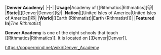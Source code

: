 |**Denver Academy**|
|-|-|
|**Usage**|Academy of [[Rithmatics\|Rithmatics]]🐱︎|
|**State**|[[Denver\|Denver]]🐱︎|
|**Nation**|[[United Isles of America\|United Isles of America]]🐱︎|
|**World**|[[Earth (Rithmatist)\|Earth (Rithmatist)]]|
|**Featured In**|*The Rithmatist*|

**Denver Academy** is one of the eight schools that teach [[Rithmatics\|Rithmatics]]. It is located on [[Denver\|Denver]].



https://coppermind.net/wiki/Denver_Academy